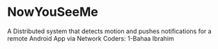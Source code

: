 # NowYouSeeMe
A Distributed system that detects motion and pushes notifications for a remote Android App via Network
Coders:
1-Bahaa Ibrahim
